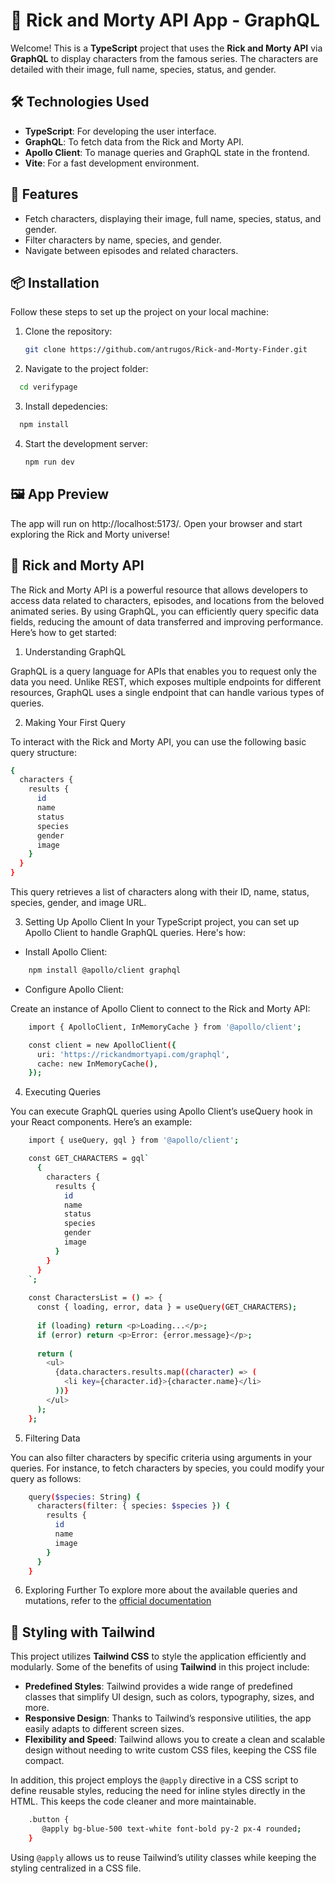 # 🚀 Rick and Morty API App - GraphQL

Welcome! This is a **TypeScript** project that uses the **Rick and Morty API** via **GraphQL** to display characters from the famous series. The characters are detailed with their image, full name, species, status, and gender.

## 🛠️ Technologies Used

- **TypeScript**: For developing the user interface.
- **GraphQL**: To fetch data from the Rick and Morty API.
- **Apollo Client**: To manage queries and GraphQL state in the frontend.
- **Vite**: For a fast development environment.

## 🚀 Features

- Fetch characters, displaying their image, full name, species, status, and gender.
- Filter characters by name, species, and gender.
- Navigate between episodes and related characters.

## 📦 Installation

Follow these steps to set up the project on your local machine:

1. Clone the repository:

   ```bash
   git clone https://github.com/antrugos/Rick-and-Morty-Finder.git
   ```
2. Navigate to the project folder:

 ```bash
   cd verifypage
```

3. Install depedencies:

 ```bash
   npm install
```

4. Start the development server:

   ```bash
   npm run dev
   ```

## 🖼️ App Preview

The app will run on http://localhost:5173/. Open your browser and start exploring the Rick and Morty universe!

## 🤖 Rick and Morty API

The Rick and Morty API is a powerful resource that allows developers to access data related to characters, episodes, and locations from the beloved animated series. By using GraphQL, you can efficiently query specific data fields, reducing the amount of data transferred and improving performance. Here’s how to get started:

1. Understanding GraphQL

GraphQL is a query language for APIs that enables you to request only the data you need. Unlike REST, which exposes multiple endpoints for different resources, GraphQL uses a single endpoint that can handle various types of queries.

2. Making Your First Query

To interact with the Rick and Morty API, you can use the following basic query structure:

```bash
{
  characters {
    results {
      id
      name
      status
      species
      gender
      image
    }
  }
}
```

This query retrieves a list of characters along with their ID, name, status, species, gender, and image URL.

3. Setting Up Apollo Client
In your TypeScript project, you can set up Apollo Client to handle GraphQL queries. Here's how:

- Install Apollo Client:

```bash
    npm install @apollo/client graphql
```
- Configure Apollo Client:

Create an instance of Apollo Client to connect to the Rick and Morty API:

```bash
    import { ApolloClient, InMemoryCache } from '@apollo/client';

    const client = new ApolloClient({
      uri: 'https://rickandmortyapi.com/graphql',
      cache: new InMemoryCache(),
    });
```

4. Executing Queries

You can execute GraphQL queries using Apollo Client’s useQuery hook in your React components. Here’s an example:

```bash
    import { useQuery, gql } from '@apollo/client';

    const GET_CHARACTERS = gql`
      {
        characters {
          results {
            id
            name
            status
            species
            gender
            image
          }
        }
      }
    `;
    
    const CharactersList = () => {
      const { loading, error, data } = useQuery(GET_CHARACTERS);
    
      if (loading) return <p>Loading...</p>;
      if (error) return <p>Error: {error.message}</p>;
    
      return (
        <ul>
          {data.characters.results.map((character) => (
            <li key={character.id}>{character.name}</li>
          ))}
        </ul>
      );
    };
```

5. Filtering Data

You can also filter characters by specific criteria using arguments in your queries. For instance, to fetch characters by species, you could modify your query as follows:

```bash
    query($species: String) {
      characters(filter: { species: $species }) {
        results {
          id
          name
          image
        }
      }
    }
```

6. Exploring Further
To explore more about the available queries and mutations, refer to the [official documentation](https://rickandmortyapi.com/documentation)


## 🎯 Styling with Tailwind

This project utilizes **Tailwind CSS** to style the application efficiently and modularly. Some of the benefits of using **Tailwind** in this project include:

- **Predefined Styles**: Tailwind provides a wide range of predefined classes that simplify UI design, such as colors, typography, sizes, and more.
- **Responsive Design**: Thanks to Tailwind’s responsive utilities, the app easily adapts to different screen sizes.
- **Flexibility and Speed**: Tailwind allows you to create a clean and scalable design without needing to write custom CSS files, keeping the CSS file compact.

In addition, this project employs the `@apply` directive in a CSS script to define reusable styles, reducing the need for inline styles directly in the HTML. This keeps the code cleaner and more maintainable.

```bash
    .button {
       @apply bg-blue-500 text-white font-bold py-2 px-4 rounded;
    }
```

Using `@apply` allows us to reuse Tailwind’s utility classes while keeping the styling centralized in a CSS file.
